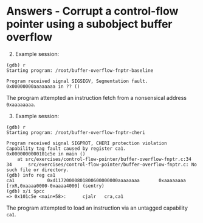 # Answers - Corrupt a control-flow pointer using a subobject buffer overflow

2. Example session:
```
(gdb) r
Starting program: /root/buffer-overflow-fnptr-baseline

Program received signal SIGSEGV, Segmentation fault.
0x00000000aaaaaaaa in ?? ()
```
The program attempted an instruction fetch from a nonsensical address
`0xaaaaaaaa`.

3. Example session:
```
(gdb) r
Starting program: /root/buffer-overflow-fnptr-cheri 

Program received signal SIGPROT, CHERI protection violation
Capability tag fault caused by register ca1.
0x0000000000101c5e in main ()
    at src/exercises/control-flow-pointer/buffer-overflow-fnptr.c:34
34      src/exercises/control-flow-pointer/buffer-overflow-fnptr.c: No such file or directory.
(gdb) info reg ca1
ca1            0xd11720000801800600000000aaaaaaaa       0xaaaaaaaa [rxR,0xaaaa0000-0xaaaa4000] (sentry)
(gdb) x/i $pcc
=> 0x101c5e <main+58>:      cjalr   cra,ca1
```

The program attempted to load an instruction via an untagged capability `ca1`.
